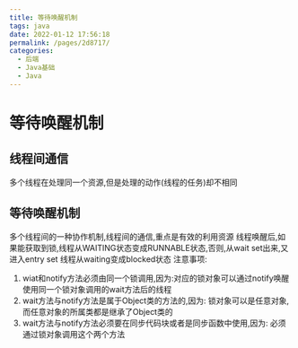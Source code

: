 ```yaml
---
title: 等待唤醒机制
tags: java
date: 2022-01-12 17:56:18
permalink: /pages/2d8717/
categories: 
  - 后端
  - Java基础
  - Java
---
```


# 等待唤醒机制

## 线程间通信
多个线程在处理同一个资源,但是处理的动作(线程的任务)却不相同

## 等待唤醒机制
多个线程间的一种协作机制,线程间的通信,重点是有效的利用资源
线程唤醒后,如果能获取到锁,线程从WAITING状态变成RUNNABLE状态,否则,从wait set出来,又进入entry set 线程从waiting变成blocked状态
注意事项:
1. wiat和notify方法必须由同一个锁调用,因为:对应的锁对象可以通过notify唤醒使用同一个锁对象调用的wait方法后的线程
2. wait方法与notify方法是属于Object类的方法的,因为: 锁对象可以是任意对象,而任意对象的所属类都是继承了Object类的
3. wait方法与notify方法必须要在同步代码块或者是同步函数中使用,因为: 必须通过锁对象调用这个两个方法
 
